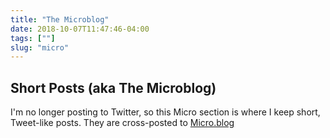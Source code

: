 ```yaml
---
title: "The Microblog"
date: 2018-10-07T11:47:46-04:00
tags: [""]
slug: "micro"
---
```


## Short Posts (aka The Microblog)

I'm no longer posting to Twitter, so this Micro section is where I keep short, Tweet-like posts.
They are cross-posted to [Micro.blog](https://micro.blog/jack)
